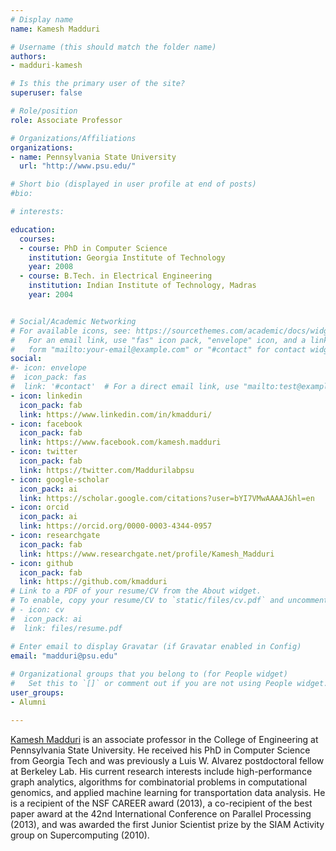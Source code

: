 ```yaml
---
# Display name
name: Kamesh Madduri

# Username (this should match the folder name)
authors:
- madduri-kamesh

# Is this the primary user of the site?
superuser: false

# Role/position
role: Associate Professor

# Organizations/Affiliations
organizations:
- name: Pennsylvania State University
  url: "http://www.psu.edu/"

# Short bio (displayed in user profile at end of posts)
#bio: 

# interests:

education:
  courses:
  - course: PhD in Computer Science
    institution: Georgia Institute of Technology
    year: 2008
  - course: B.Tech. in Electrical Engineering
    institution: Indian Institute of Technology, Madras
    year: 2004


# Social/Academic Networking
# For available icons, see: https://sourcethemes.com/academic/docs/widgets/#icons
#   For an email link, use "fas" icon pack, "envelope" icon, and a link in the
#   form "mailto:your-email@example.com" or "#contact" for contact widget.
social:
#- icon: envelope
#  icon_pack: fas
#  link: '#contact'  # For a direct email link, use "mailto:test@example.org".
- icon: linkedin
  icon_pack: fab
  link: https://www.linkedin.com/in/kmadduri/
- icon: facebook
  icon_pack: fab
  link: https://www.facebook.com/kamesh.madduri
- icon: twitter
  icon_pack: fab
  link: https://twitter.com/Maddurilabpsu
- icon: google-scholar
  icon_pack: ai
  link: https://scholar.google.com/citations?user=bYI7VMwAAAAJ&hl=en
- icon: orcid
  icon_pack: ai
  link: https://orcid.org/0000-0003-4344-0957
- icon: researchgate
  icon_pack: fab
  link: https://www.researchgate.net/profile/Kamesh_Madduri
- icon: github
  icon_pack: fab
  link: https://github.com/kmadduri
# Link to a PDF of your resume/CV from the About widget.
# To enable, copy your resume/CV to `static/files/cv.pdf` and uncomment the lines below.  
# - icon: cv
#  icon_pack: ai
#  link: files/resume.pdf

# Enter email to display Gravatar (if Gravatar enabled in Config)
email: "madduri@psu.edu"
  
# Organizational groups that you belong to (for People widget)
#   Set this to `[]` or comment out if you are not using People widget.  
user_groups:
- Alumni

---
```


[Kamesh Madduri](https://madduri.org/) is an associate professor in
the College of Engineering at Pennsylvania State University. He
received his PhD in Computer Science from Georgia Tech and was
previously a Luis W. Alvarez postdoctoral fellow at Berkeley Lab. His
current research interests include high-performance graph analytics,
algorithms for combinatorial problems in computational genomics, and
applied machine learning for transportation data analysis. He is a
recipient of the NSF CAREER award (2013), a co-recipient of the best
paper award at the 42nd International Conference on Parallel
Processing (2013), and was awarded the first Junior Scientist prize by
the SIAM Activity group on Supercomputing (2010).